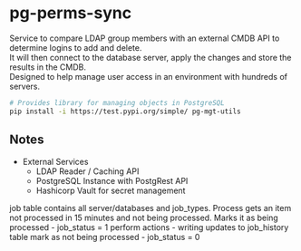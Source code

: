 # pg-perms-sync

Service to compare LDAP group members with an external CMDB API to determine logins to add and delete.  
It will then connect to the database server, apply the changes and store the results in the CMDB.  
Designed to help manage user access in an environment with hundreds of servers.  

```bash
# Provides library for managing objects in PostgreSQL
pip install -i https://test.pypi.org/simple/ pg-mgt-utils
```

## Notes

* External Services
  * LDAP Reader / Caching API
  * PostgreSQL Instance with PostgRest API
  * Hashicorp Vault for secret management

job table contains all server/databases and job_types.
Process gets an item not processed in 15 minutes and not being processed.
Marks it as being processed - job_status = 1
perform actions - writing updates to job_history table
mark as not being processed - job_status = 0
